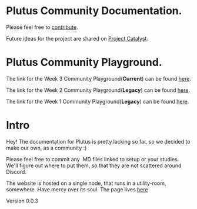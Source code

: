 # Plutus Community Documentation.
Please feel free to [contribute](http://github.com/nstankov-bg/docs.plutus-community.com).

Future ideas for the project are shared on [Project Catalyst](https://cardano.ideascale.com/a/dtd/Incentive-system-for-documentation/352181-48088).

# Plutus Community Playground.
The link for the Week 3 Community Playground(**Current**) can be found [here](https://playground.plutus-community.com).

The link for the Week 2 Community Playground(**Legacy**) can be found [here](https://playground-week2.plutus-community.com).

The link for the Week 1 Community Playground(**Legacy**) can be found [here](https://playground-week1.plutus-community.com).



# Intro

Hey! The documentation for Plutus is pretty lacking so far, so we decided to make our own, as a community :)

Please feel free to commit any .MD files linked to setup or your studies. We'll figure out where to put them, so that they are not scattered around Discord.

The website is hosted on a single node, that runs in a utility-room, somewhere. Have mercy over its soul.
The page lives [here](http://docs.plutus-community.com)

Version 0.0.3
